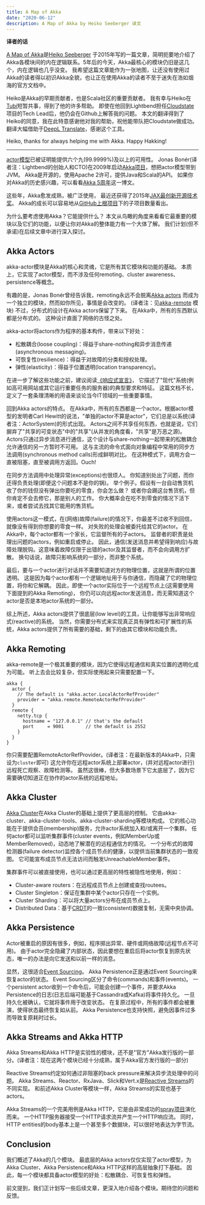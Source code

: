 ```yaml
---
title: A Map of Akka
date: "2020-06-12"
description: A Map of Akka by Heiko Seeberger 译文
---
```


**译者的话**

[A Map of Akka](https://blog.codecentric.de/en/2015/07/a-map-of-akka/)是[Heiko Seeberger](https://github.com/hseeberger)
于2015年写的一篇文章，简明扼要地介绍了Akka各模块间的内在逻辑联系。5年后的今天，Akka最核心的模块仍旧是这几个，内在逻辑也几乎没变。
我希望这篇文章能作为一张地图，让还没有使用过Akka的读者得以初识Akka全貌，也让正在使用Akka的读者不至于迷失在浩如烟海的官方文档中。

Heiko是Akka的早期贡献者，也是Scala社区的重要贡献者。
我有幸与Heiko在[Tubi](https://tubitv.com/)短暂共事，得到了他的许多帮助。
即使在他回到Lightbend担任[Cloudstate](https://cloudstate.io/)项目的Tech Lead后，他仍会在Github上解答我的问题。
本文的翻译得到了Heiko的同意，我在此特意感谢他对我的帮助，祝他能带队把Cloudstate做成功。
翻译大幅借助于[DeepL Translate](https://www.deepl.com/en/translator)，感谢这个工具。

Heiko, thanks for always helping me with Akka. Happy Hakking!

---

[actor模型](https://en.wikipedia.org/wiki/Actor_model)已被证明能提供六个九(99.9999%)及以上的可用性。
Jonas Bonér(译者注：Lightbend的创始人和CTO)在2009年启动[Akka项目](https://akka.io/)，想把actor模型带到JVM。
Akka是开源的，使用Apache 2许可，提供Java和Scala的API。
如果你对Akka的历史感兴趣，可以看看[Akka 5周年](https://www.lightbend.com/akka-five-year-anniversary)这一博文。

这些年，Akka愈发成熟，被广泛使用，
最近还获得了2015年[JAX最创新开源技术奖](https://www.lightbend.com/blog/akka-wins-2015-jax-award-for-most-innovative-open-technology)。
Akka的成长可以容易地从[GitHub上根项目](https://github.com/akka/akka)下的子项目数量看出。

为什么要考虑使用Akka？它能提供什么？
本文从鸟瞰的角度来看看它最重要的模块以及它们的功能，以便让你对Akka的整体能力有一个大体了解。
我们计划(但不承诺)在后续文章中进行深入探讨。

## Akka Actors

akka-actor模块是Akka的核心和灵魂，它是所有其它模块和功能的基础。
本质上，它实现了actor模型，而不涉及任何remoting、cluster awareness、persistence等概念。

有趣的是，Jonas Bonér曾经告诉我，remoting永远不会脱离[Akka actors](https://blog.codecentric.de/en/2015/08/introduction-to-akka-actors/)
而成为一个独立的模块，然而如你所见，事情是会改变的。
(译者注：见[akka-remote](https://github.com/akka/akka/tree/master/akka-remote/src) 模块)
不过，分布式的设计在Akka actors保留了下来。
在Akka中，所有的东西默认都是分布式的。
这种设计直面了网络的古怪之处。

akka-actor将actors作为程序的基本构件，带来以下好处：
- 松散耦合(loose coupling)：得益于share-nothing和异步消息传递(asynchronous messaging)。
- 可恢复性(resilience)：得益于对故障的分类和授权处理。
- 弹性(elasticity)：得益于位置透明(location transparency)。

在进一步了解这些功能之前，建议阅读[《响应式宣言》](https://www.reactivemanifesto.org/)，
它描述了"现代"系统(例如高可用网站或其它运行重要任务的服务器)的典型要求和特征。
这篇文档不长，定义了一套条理清晰的用语来谈论当今IT领域的一些重要事情。

回到Akka actors的特点。
在Akka中，所有的东西都是一个actor。根据actor模型的发明者Carl Hewitt的说法，"单独的actor不算是actor"，它们总是以系统(译者注：ActorSystem)的形式出现。
Actors之间不共享任何东西，也就是说，它们摒弃了"共享的可变状态"中的"共享"(从并发的角度看，"共享"是万恶之源)。
Actors只通过异步消息进行通信，这个设计与share-nothing一起带来的松散耦合允许通信的另一方暂时不可用。
这与主流的命令式面向对象编程中常用的同步方法调用(synchronous method calls)形成鲜明对比。
在这种模式下，调用方会一直被阻塞，直至被调用方返回。Ouch!

在同步方法调用中处理异常(exceptions)也很烦人。
你知道别处出了问题，而你还得负责处理(即便这个问题本不是你的锅)。
举个例子。假设有一台自动售货机收了你的钱但没有弹出你要吃的零食，你会怎么做？
或者你会踢这台售货机，但你肯定不会去修它，那是别人的工作。
你大概率会在吃不到零食的情况下活下来，或者尝试去找其它能用的售货机。

使用actors这一模式，在(网络)故障(failure)的情况下，你最差不过收不到回信，就像没有得到你想要的零食一样。
对失败的处理会被委托给其它的actor。
在Akka中，每个actor都有一个家长，它监督所有的子actors。
监督者的职责是处理出问题的actors，例如重启或停止。
因此，通信(发送消息并希望得到响应)与故障处理脱钩。这意味着故障仅限于出错的actor及其监督者，而不会向调用方扩散。
换句话说，故障只影响系统的一部分，而非整个系统。

最后，要与一个actor进行对话并不需要知道对方的物理位置，这就是所谓的位置透明。
这是因为每个actor都有一个逻辑地址用于与你通信，而隐藏了它的物理位置，将你和它解耦。
因此，即使一个actor实际位于一个远程节点上(这需要使用下面提到的Akka Remoting)，
你仍可以向远程actor发送消息，而无需知道这个actor是否是本地actor系统的一部分。

综上所述，Akka actors提供了很底层(low level)的工具，让你能够写出非常响应式(reactive)的系统。
当然，你需要分布式来实现真正具有弹性和可扩展性的系统，Akka actors提供了所有需要的基础，剩下的由其它模块和功能负责。

## Akka Remoting

akka-remote是一个极其重要的模块，因为它使得远程通信和真实位置的透明化成为可能。
听上去会比较复杂，但实际使用起来只需要配置一下。

```
akka {
  actor {
    // The default is "akka.actor.LocalActorRefProvider"
    provider = "akka.remote.RemoteActorRefProvider"
  }
  remote {
    netty.tcp {
      hostname = "127.0.0.1" // that's the default
      port     = 9001        // the default is 2552
    }
  }
}
```

你只需要配置RemoteActorRefProvider。(译者注：在最新版本的Akka中，只需设为`cluster`即可)
这允许你在远程actor系统上部署actor，(并对远程actor进行)远程死亡观察、故障检测等。
虽然这很棒，但大多数场景下它太底层了，因为它需要确切知道正在协作的actor系统的远程地址。

## Akka Cluster

[Akka Cluster](https://blog.codecentric.de/en/2016/01/getting-started-akka-cluster/)在Akka Cluster的基础上提供了更高层的控制。
它由akka-cluster、akka-cluster-tools、akka-cluster-sharding等模块构成。
它的核心功能在于提供会员(membership)服务，允许actor系统加入和/或离开一个集群。
任何actor都可以监听集群事件(cluster events，例如MemberUp或MemberRemoved)，动态地了解潜在的远程通信方的情况。
一个分布式的故障检测器(failure detector)监控各个成员节点的健康，以提供当前集群状态的一致视图。
它可能宣布成员节点无法访问而触发UnreachableMember事件。

集群事件可以被直接使用，也可以通过更高层的特性被隐性地使用，例如：

- Cluster-aware routers：在远程成员节点上创建或查找routees。
- Cluster Singleton：保证在集群中某个actor只存在一个实例。
- Cluster Sharding：可以将大量actors分布在成员节点上。
- Distributed Data：基于[CRDT](https://en.wikipedia.org/wiki/Conflict-free_replicated_data_type)的一致(consistent)数据复制，无需中央协调。

## Akka Persistence

Actor被重启的原因有很多，例如，程序掷出异常、硬件或网络故障(远程节点不可用)。
由于actor完全隐藏了内部状态，因此要想在重启后将actor恢复到原先状态，唯一的办法是向它发送和以前一样的消息。

显然，这很适合[Event Sourcing](https://www.martinfowler.com/eaaDev/EventSourcing.html)。
Akka Persistence正是通过Event Sourcing来恢复actor的状态。
Event Sourcing区分了命令(commands)和事件(events)。
一个persistent actor收到一个命令后，可能会创建一个事件，并要求Akka Persistence的日志(日志后端可能基于Cassandra或Kafka)将事件持久化。
一旦持久化被确认，它就将事件用于改变状态。
在复原过程中，所有的事件都会被重演，使得状态最终恢复如从前。
Akka Persistence也支持快照，避免因事件过多而导致复原耗时过长。

## Akka Streams and Akka HTTP

Akka Streams和Akka HTTP是实验性的模块，还不是"官方"Akka发行版的一部分。(译者注：现在这两个模块已经十分成熟，属于Akka官方发行版的一部分)

Reactive Streams约定如何通过非阻塞的back pressure来解决异步流处理中的问题。
Akka Streams、Reactor、RxJava、Slick和Vert.x是[Reactive Streams](http://www.reactive-streams.org/)的不同实现。
和前述Akka Cluster等模块一样，Akka Streams的实现也基于actors。

Akka Streams的一个完美用例是Akka HTTP，它是由非常成功的[spray项目](http://spray.io/)演化而来。
一个HTTP服务器接受一个HTTP请求流并产生一个HTTP响应流。
同时，HTTP entities的body基本上是一个甚至多个数据块，可以很好地表达为字节流。

## Conclusion

我们概述了Akka的几个模块。
最底层的Akka actors仅仅实现了actor模型，为Akka Cluster、Akka Persistence和Akka HTTP这样的高层抽象打下基础。
因此，每一个模块都具备actor模型的好处：松散耦合、可恢复性和弹性。

前文提到，我们正计划写一些后续文章，更深入地介绍各个模块。期待您的问题和反馈。
